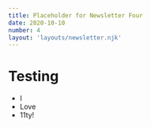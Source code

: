 ```yaml
---
title: Placeholder for Newsletter Four
date: 2020-10-10
number: 4
layout: 'layouts/newsletter.njk'
---
```


# Testing

- I
- Love
- 11ty!
